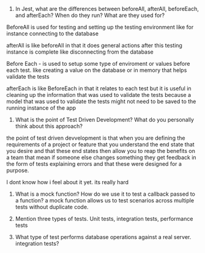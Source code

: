 <!-- Answers to the Short Answer Essay Questions go here -->


1. In Jest, what are the differences between beforeAll, afterAll,
beforeEach, and afterEach? When do they run? What are they used for?

BeforeAll is used for testing and setting up the testing environment like for instance connecting to the database

afterAll is like beforeAll in that it does general actions after this testing instance is complete like disconnecting from the database

Before Each - is used to setup some type of enviroment or values before each test. like creating a value on the database or in memory that helps validate the tests

afterEach is like BeforeEach in that it relates to each test but it is useful in cleaning up the information that was used to validate the tests because a model that was used to validate the tests might not need to be saved to the running instance of the app
1. What is the point of Test Driven Development? What do you personally think about this approach?

the point of test driven devvelopment is that when you are defining the requirements of a project or feature that you understand the end state that you desire and that these end states then allow you to reap the benefits on a team that mean if someone else changes something they get feedback in the form of tests explaining errors and that these were designed for a purpose.

I dont know how i feel about it yet. its really hard


1. What is a mock function? How do we use it to test a callback passed to a function?
a mock function allows us to test scenarios across multiple tests without duplicate code. 

1. Mention three types of tests.
Unit tests, integration tests, performance tests

1. What type of test performs database operations against a real server.
integration tests?